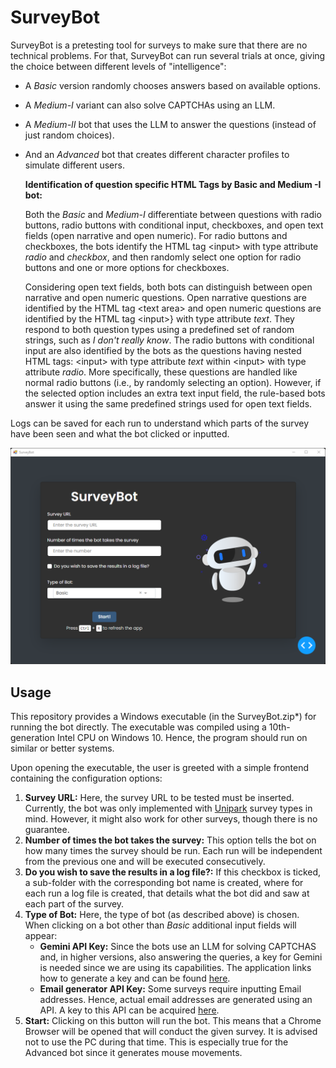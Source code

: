 # SurveyBot
SurveyBot is a pretesting tool for surveys to make sure that there are no technical problems. For that, SurveyBot can run several trials at once, giving the choice between different levels of "intelligence":
- A *Basic* version randomly chooses answers based on available options.
- A *Medium-I* variant can also solve CAPTCHAs using an LLM.  
- A *Medium-II* bot that uses the LLM to answer the questions (instead of just random choices).
- And an *Advanced* bot that creates different character profiles to simulate different users.

  **Identification of question specific HTML Tags by Basic and Medium -I bot:**


  
  Both the *Basic* and *Medium-I* differentiate between questions with radio buttons, radio buttons with conditional input, checkboxes, and open text fields (open narrative and open numeric). For radio buttons and checkboxes, the bots identify the HTML tag \<input\> with type attribute *radio* and *checkbox*, and then randomly select one option for radio buttons and one or more options for checkboxes.

  Considering open text fields, both bots can distinguish between open narrative and open numeric questions. Open narrative questions are identified by the HTML tag \<text area\> and open numeric questions are identified by the HTML tag \<input\>} with type attribute *text*. They respond to both question types using a predefined set of random strings, such as *I don't really know*.
  The radio buttons with conditional input are also identified by the bots as the questions having nested HTML tags: \<input\> with type attribute *text* within \<input\> with type attribute *radio*. More specifically, these questions are handled like normal radio buttons (i.e., by randomly selecting an option). However, if the selected option includes an extra text input field, the rule-based bots answer it using the same predefined strings used for open text fields. 

Logs can be saved for each run to understand which parts of the survey have been seen and what the bot clicked or inputted.

![SurveyBot](SurveyBot.png)

## Usage
This repository provides a Windows executable (in the SurveyBot.zip*) for running the bot directly. The executable was compiled using a 10th-generation Intel CPU on Windows 10. Hence, the program should run on similar or better systems.

Upon opening the executable, the user is greeted with a simple frontend containing the configuration options:
1) **Survey URL:** Here, the survey URL to be tested must be inserted. Currently, the bot was only implemented with [Unipark](https://www.unipark.com/en/) survey types in mind. However, it might also work for other surveys, though there is no guarantee.
2) **Number of times the bot takes the survey:** This option tells the bot on how many times the survey should be run. Each run will be independent from the previous one and will be executed consecutively.
3) **Do you wish to save the results in a log file?:** If this checkbox is ticked, a sub-folder with the corresponding bot name is created, where for each run a log file is created, that details what the bot did and saw at each part of the survey.
4) **Type of Bot:** Here, the type of bot (as described above) is chosen. When clicking on a bot other than *Basic* additional input fields will appear:
    * **Gemini API Key:** Since the bots use an LLM for solving CAPTCHAS and, in higher versions, also answering the queries, a key for Gemini is needed since we are using its capabilities. The application links how to generate a key and can be found [here](https://ai.google.dev/gemini-api/docs/api-key).
    * **Email generator API Key:** Some surveys require inputting Email addresses. Hence, actual email addresses are generated using an API. A key to this API can be acquired [here](https://rapidapi.com/vikashkhati007/api/temporary-email-generator/playground/apiendpoint_7bedaff8-ee97-44e4-808f-fff01fef18af).
5) **Start:** Clicking on this button will run the bot. This means that a Chrome Browser will be opened that will conduct the given survey. It is advised not to use the PC during that time. This is especially true for the Advanced bot since it generates mouse movements.
